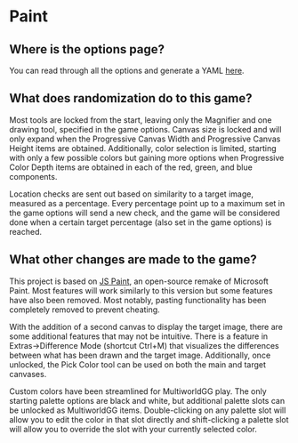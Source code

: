 # Paint

## Where is the options page?

You can read through all the options and generate a YAML [here](../player-options).

## What does randomization do to this game?

Most tools are locked from the start, leaving only the Magnifier and one drawing tool, specified in the game options.
Canvas size is locked and will only expand when the Progressive Canvas Width and Progressive Canvas Height items are
obtained. Additionally, color selection is limited, starting with only a few possible colors but gaining more options
when Progressive Color Depth items are obtained in each of the red, green, and blue components.

Location checks are sent out based on similarity to a target image, measured as a percentage. Every percentage point up
to a maximum set in the game options will send a new check, and the game will be considered done when a certain target
percentage (also set in the game options) is reached.

## What other changes are made to the game?

This project is based on [JS Paint](https://jspaint.app), an open-source remake of Microsoft Paint. Most features will
work similarly to this version but some features have also been removed. Most notably, pasting functionality has been
completely removed to prevent cheating.

With the addition of a second canvas to display the target image, there are some additional features that may not be
intuitive. There is a feature in Extras->Difference Mode (shortcut Ctrl+M) that visualizes the differences between
what has been drawn and the target image. Additionally, once unlocked, the Pick Color tool can be used on both the main
and target canvases.

Custom colors have been streamlined for MultiworldGG play. The only starting palette options are black and white, but
additional palette slots can be unlocked as MultiworldGG items. Double-clicking on any palette slot will allow you to
edit the color in that slot directly and shift-clicking a palette slot will allow you to override the slot with your
currently selected color.
